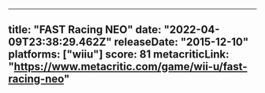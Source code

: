 
---
title: "FAST Racing NEO"
date: "2022-04-09T23:38:29.462Z"
releaseDate: "2015-12-10"
platforms: ["wiiu"]
score: 81
metacriticLink: "https://www.metacritic.com/game/wii-u/fast-racing-neo"
---
